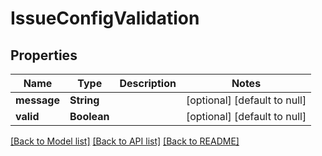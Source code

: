 # IssueConfigValidation
## Properties

| Name | Type | Description | Notes |
|------------ | ------------- | ------------- | -------------|
| **message** | **String** |  | [optional] [default to null] |
| **valid** | **Boolean** |  | [optional] [default to null] |

[[Back to Model list]](../README.md#documentation-for-models) [[Back to API list]](../README.md#documentation-for-api-endpoints) [[Back to README]](../README.md)

